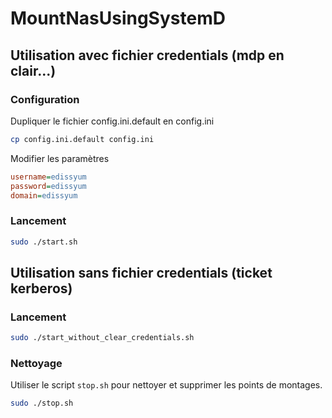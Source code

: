 # MountNasUsingSystemD

## Utilisation avec fichier credentials (mdp en clair...)

### Configuration

Dupliquer le fichier config.ini.default en config.ini 

```bash
cp config.ini.default config.ini
```

Modifier les paramètres 
```ini
username=edissyum
password=edissyum
domain=edissyum
```

### Lancement

```bash
sudo ./start.sh
```

## Utilisation sans fichier credentials (ticket kerberos)

### Lancement

```bash
sudo ./start_without_clear_credentials.sh
```

### Nettoyage

Utiliser le script `stop.sh` pour nettoyer et supprimer les points de montages.

```bash
sudo ./stop.sh
```
